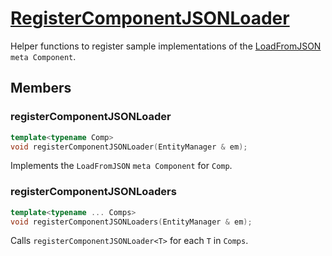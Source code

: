 # [RegisterComponentJSONLoader](RegisterComponentJSONLoader.hpp)

Helper functions to register sample implementations of the [LoadFromJSON](../components/meta/LoadFromJSON.md) `meta Component`.

## Members

### registerComponentJSONLoader

```cpp
template<typename Comp>
void registerComponentJSONLoader(EntityManager & em);
```

Implements the `LoadFromJSON` `meta Component` for `Comp`.

### registerComponentJSONLoaders

```cpp
template<typename ... Comps>
void registerComponentJSONLoaders(EntityManager & em);
```

Calls `registerComponentJSONLoader<T>` for each `T` in `Comps`.